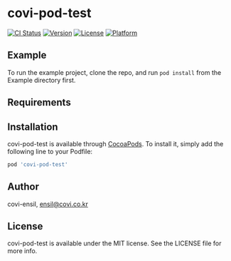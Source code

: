 # covi-pod-test

[![CI Status](https://img.shields.io/travis/covi-ensil/covi-pod-test.svg?style=flat)](https://travis-ci.org/covi-ensil/covi-pod-test)
[![Version](https://img.shields.io/cocoapods/v/covi-pod-test.svg?style=flat)](https://cocoapods.org/pods/covi-pod-test)
[![License](https://img.shields.io/cocoapods/l/covi-pod-test.svg?style=flat)](https://cocoapods.org/pods/covi-pod-test)
[![Platform](https://img.shields.io/cocoapods/p/covi-pod-test.svg?style=flat)](https://cocoapods.org/pods/covi-pod-test)

## Example

To run the example project, clone the repo, and run `pod install` from the Example directory first.

## Requirements

## Installation

covi-pod-test is available through [CocoaPods](https://cocoapods.org). To install
it, simply add the following line to your Podfile:

```ruby
pod 'covi-pod-test'
```

## Author

covi-ensil, ensil@covi.co.kr

## License

covi-pod-test is available under the MIT license. See the LICENSE file for more info.
